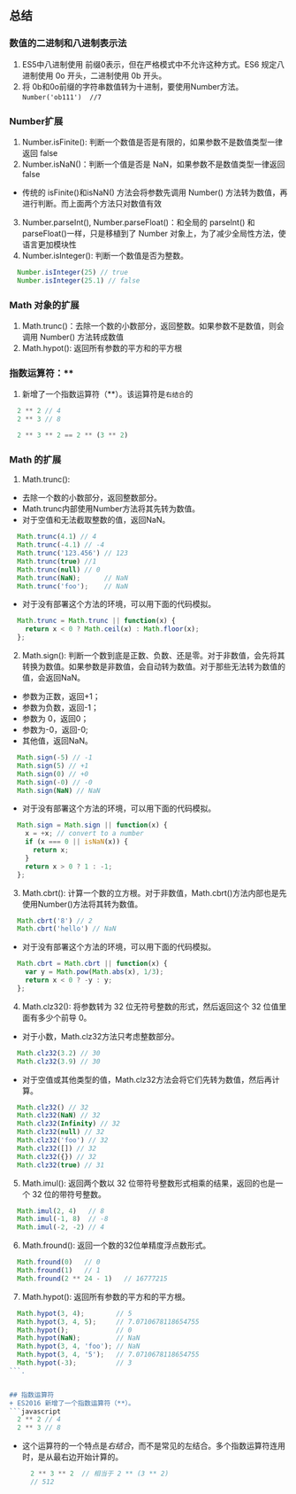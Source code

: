 ## 总结
### 数值的二进制和八进制表示法
1. ES5中八进制使用 前缀0表示，但在严格模式中不允许这种方式。ES6 规定八进制使用 0o 开头，二进制使用 0b 开头。
2. 将 0b和0o前缀的字符串数值转为十进制，要使用Number方法。`Number('ob111')  //7`

### Number扩展
1. Number.isFinite(): 判断一个数值是否是有限的，如果参数不是数值类型一律返回 false
2. Number.isNaN()：判断一个值是否是 NaN，如果参数不是数值类型一律返回 false
  + 传统的 isFinite()和isNaN() 方法会将参数先调用 Number() 方法转为数值，再进行判断。而上面两个方法只对数值有效
3. Number.parseInt(), Number.parseFloat()：和全局的 parseInt() 和 parseFloat()一样，只是移植到了 Number 对象上，为了减少全局性方法，使语言更加模块性
4. Number.isInteger(): 判断一个数值是否为整数。
```javascript
  Number.isInteger(25) // true
  Number.isInteger(25.1) // false
```

### Math 对象的扩展
1. Math.trunc()：去除一个数的小数部分，返回整数。如果参数不是数值，则会调用 Number() 方法转成数值
2. Math.hypot(): 返回所有参数的平方和的平方根

### 指数运算符：**
1. 新增了一个指数运算符（**）。该运算符是`右结合`的
  ```javascript
    2 ** 2 // 4
    2 ** 3 // 8

    2 ** 3 ** 2 == 2 ** (3 ** 2)
  ```





### Math 的扩展
1. Math.trunc(): 
  - 去除一个数的小数部分，返回整数部分。
  - Math.trunc内部使用Number方法将其先转为数值。
  - 对于空值和无法截取整数的值，返回NaN。
```javascript
  Math.trunc(4.1) // 4
  Math.trunc(-4.1) // -4
  Math.trunc('123.456') // 123
  Math.trunc(true) //1
  Math.trunc(null) // 0
  Math.trunc(NaN);      // NaN
  Math.trunc('foo');    // NaN
```

  + 对于没有部署这个方法的环境，可以用下面的代码模拟。
  ```javascript
    Math.trunc = Math.trunc || function(x) {
      return x < 0 ? Math.ceil(x) : Math.floor(x);
    };
  ```

2. Math.sign(): 判断一个数到底是正数、负数、还是零。对于非数值，会先将其转换为数值。如果参数是非数值，会自动转为数值。对于那些无法转为数值的值，会返回NaN。
  - 参数为正数，返回+1；
  - 参数为负数，返回-1；
  - 参数为 0，返回0；
  - 参数为-0，返回-0;
  - 其他值，返回NaN。
  ```javascript
    Math.sign(-5) // -1
    Math.sign(5) // +1
    Math.sign(0) // +0
    Math.sign(-0) // -0
    Math.sign(NaN) // NaN
  ```

  + 对于没有部署这个方法的环境，可以用下面的代码模拟。
  ```javascript
    Math.sign = Math.sign || function(x) {
      x = +x; // convert to a number
      if (x === 0 || isNaN(x)) {
        return x;
      }
      return x > 0 ? 1 : -1;
    };
  ```

3. Math.cbrt(): 计算一个数的立方根。对于非数值，Math.cbrt()方法内部也是先使用Number()方法将其转为数值。
  ```javascript
    Math.cbrt('8') // 2
    Math.cbrt('hello') // NaN
  ```
  + 对于没有部署这个方法的环境，可以用下面的代码模拟。
  ```javascript
    Math.cbrt = Math.cbrt || function(x) {
      var y = Math.pow(Math.abs(x), 1/3);
      return x < 0 ? -y : y;
    };
  ```

4. Math.clz32(): 将参数转为 32 位无符号整数的形式，然后返回这个 32 位值里面有多少个前导 0。
  - 对于小数，Math.clz32方法只考虑整数部分。
  ```javascript
    Math.clz32(3.2) // 30
    Math.clz32(3.9) // 30
  ```
  - 对于空值或其他类型的值，Math.clz32方法会将它们先转为数值，然后再计算。
  ```javascript
    Math.clz32() // 32
    Math.clz32(NaN) // 32
    Math.clz32(Infinity) // 32
    Math.clz32(null) // 32
    Math.clz32('foo') // 32
    Math.clz32([]) // 32
    Math.clz32({}) // 32
    Math.clz32(true) // 31
  ```

5. Math.imul(): 返回两个数以 32 位带符号整数形式相乘的结果，返回的也是一个 32 位的带符号整数。
  ```javascript
    Math.imul(2, 4)   // 8
    Math.imul(-1, 8)  // -8
    Math.imul(-2, -2) // 4
  ```

6. Math.fround(): 返回一个数的32位单精度浮点数形式。
  ```javascript
    Math.fround(0)   // 0
    Math.fround(1)   // 1
    Math.fround(2 ** 24 - 1)   // 16777215
  ```

7. Math.hypot(): 返回所有参数的平方和的平方根。
  ```javascript
    Math.hypot(3, 4);        // 5
    Math.hypot(3, 4, 5);     // 7.0710678118654755
    Math.hypot();            // 0
    Math.hypot(NaN);         // NaN
    Math.hypot(3, 4, 'foo'); // NaN
    Math.hypot(3, 4, '5');   // 7.0710678118654755
    Math.hypot(-3);          // 3
  ```.


## 指数运算符
+ ES2016 新增了一个指数运算符（**）。
  ```javascript
    2 ** 2 // 4
    2 ** 3 // 8
  ```
+ 这个运算符的一个特点是*右结合*，而不是常见的左结合。多个指数运算符连用时，是从最右边开始计算的。
  ```javascript
    2 ** 3 ** 2  // 相当于 2 ** (3 ** 2)
    // 512
  ```




  ```javascript

  ```
